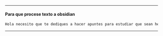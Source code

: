 

---

#### Para que procese texto a obsidian

```txt
Hola necesito que te dediques a hacer apuntes para estudiar que sean hermosisimos en markdown para obsidian, te voy a pasar los textos y tu procesaras todo como te dije. vas a hacer siempre eso a menos que te indique lo contrario
```

---
